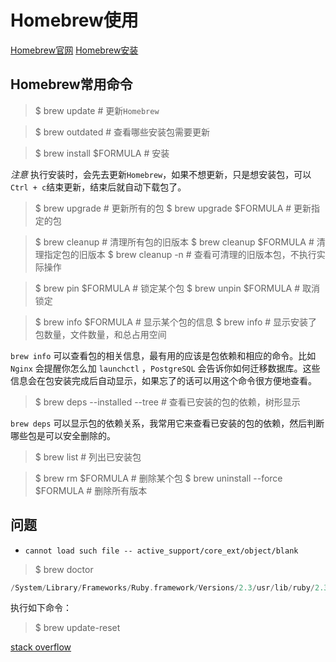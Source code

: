 # Homebrew使用

[Homebrew官网](https://brew.sh/index_zh-cn)
[Homebrew安装](https://github.com/matiastang/homebrew/blob/master/md/homebrew%E5%AE%89%E8%A3%85.md)

## Homebrew常用命令

> $ brew update # 更新`Homebrew`

> $ brew outdated # 查看哪些安装包需要更新

> $ brew install $FORMULA   # 安装

*注意* 执行安装时，会先去更新`Homebrew`，如果不想更新，只是想安装包，可以`Ctrl + c`结束更新，结束后就自动下载包了。

> $ brew upgrade             # 更新所有的包
> $ brew upgrade $FORMULA    # 更新指定的包

> $ brew cleanup             # 清理所有包的旧版本
> $ brew cleanup $FORMULA    # 清理指定包的旧版本
> $ brew cleanup -n          # 查看可清理的旧版本包，不执行实际操作

> $ brew pin $FORMULA      # 锁定某个包
> $ brew unpin $FORMULA    # 取消锁定

> $ brew info $FORMULA    # 显示某个包的信息
> $ brew info             # 显示安装了包数量，文件数量，和总占用空间

`brew info` 可以查看包的相关信息，最有用的应该是包依赖和相应的命令。比如 `Nginx` 会提醒你怎么加 `launchctl` ，`PostgreSQL` 会告诉你如何迁移数据库。这些信息会在包安装完成后自动显示，如果忘了的话可以用这个命令很方便地查看。

> $ brew deps --installed --tree # 查看已安装的包的依赖，树形显示

`brew deps` 可以显示包的依赖关系，我常用它来查看已安装的包的依赖，然后判断哪些包是可以安全删除的。

> $ brew list   # 列出已安装包

> $ brew rm $FORMULA                # 删除某个包
> $ brew uninstall --force $FORMULA # 删除所有版本

## 问题

* `cannot load such file -- active_support/core_ext/object/blank`

> $ brew doctor

```c
/System/Library/Frameworks/Ruby.framework/Versions/2.3/usr/lib/ruby/2.3.0/rubygems/core_ext/kernel_require.rb:55:in `require': cannot load such file -- active_support/core_ext/object/blank (LoadError)
```

执行如下命令：
> $ brew update-reset

[stack overflow](https://stackoverflow.com/questions/54888582/ruby-cannot-load-such-file-active-support-core-ext-object-blank)